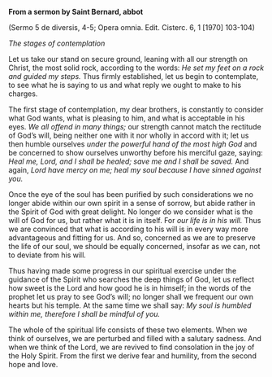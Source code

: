 

**From a sermon by Saint Bernard, abbot**

(Sermo 5 de diversis, 4-5; Opera omnia. Edit. Cisterc. 6, 1 \[1970\] 103-104)

_The stages of contemplation_

Let us take our stand on secure ground, leaning with all our strength on Christ, the most solid rock, according to the words: _He set my feet on a rock and guided my steps._ Thus firmly established, let us begin to contemplate, to see what he is saying to us and what reply we ought to make to his charges.

The first stage of contemplation, my dear brothers, is constantly to consider what God wants, what is pleasing to him, and what is acceptable in his eyes. _We all offend in many things;_ our strength cannot match the rectitude of God’s will, being neither one with it nor wholly in accord with it; let us then humble ourselves _under the powerful hand of the most high God_ and be concerned to show ourselves unworthy before his merciful gaze, saying: _Heal me, Lord, and I shall be healed; save me and I shall be saved._ And again, _Lord have mercy on me; heal my soul because I have sinned against you._

Once the eye of the soul has been purified by such considerations we no longer abide within our own spirit in a sense of sorrow, but abide rather in the Spirit of God with great delight. No longer do we consider what is the will of God for us, but rather what it is in itself. For _our life is in his will._ Thus we are convinced that what is according to his will is in every way more advantageous and fitting for us. And so, concerned as we are to preserve the life of our soul, we should be equally concerned, insofar as we can, not to deviate from his will.

Thus having made some progress in our spiritual exercise under the guidance of the Spirit who searches the deep things of God, let us reflect how sweet is the Lord and how good he is in himself; in the words of the prophet let us pray to see God’s will; no longer shall we frequent our own hearts but his temple. At the same time we shall say: _My soul is humbled within me, therefore I shall be mindful of you._

The whole of the spiritual life consists of these two elements. When we think of ourselves, we are perturbed and filled with a salutary sadness. And when we think of the Lord, we are revived to find consolation in the joy of the Holy Spirit. From the first we derive fear and humility, from the second hope and love.

